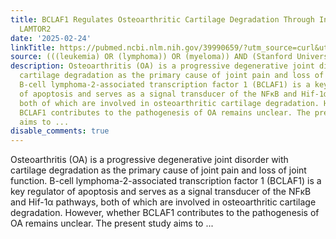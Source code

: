 ```yaml
---
title: BCLAF1 Regulates Osteoarthritic Cartilage Degradation Through Interaction with
  LAMTOR2
date: '2025-02-24'
linkTitle: https://pubmed.ncbi.nlm.nih.gov/39990659/?utm_source=curl&utm_medium=rss&utm_campaign=pubmed-2&utm_content=1Rkszs2HVZ2RHP33OibaNFew6VK-LzjJWTD4GwmLlk8B-wCceh&fc=20220923065203&ff=20250225171108&v=2.18.0.post9+e462414
source: (((leukemia) OR (lymphoma)) OR (myeloma)) AND (Stanford University[Affiliation])
description: Osteoarthritis (OA) is a progressive degenerative joint disorder with
  cartilage degradation as the primary cause of joint pain and loss of joint function.
  B-cell lymphoma-2-associated transcription factor 1 (BCLAF1) is a key regulator
  of apoptosis and serves as a signal transducer of the NFκB and Hif-1α pathways,
  both of which are involved in osteoarthritic cartilage degradation. However, whether
  BCLAF1 contributes to the pathogenesis of OA remains unclear. The present study
  aims to ...
disable_comments: true
---
```

Osteoarthritis (OA) is a progressive degenerative joint disorder with cartilage degradation as the primary cause of joint pain and loss of joint function. B-cell lymphoma-2-associated transcription factor 1 (BCLAF1) is a key regulator of apoptosis and serves as a signal transducer of the NFκB and Hif-1α pathways, both of which are involved in osteoarthritic cartilage degradation. However, whether BCLAF1 contributes to the pathogenesis of OA remains unclear. The present study aims to ...